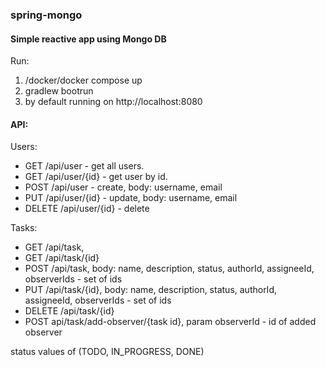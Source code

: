 ### spring-mongo
#### Simple reactive app using Mongo DB

Run:
1. /docker/docker compose up
2. gradlew bootrun
3. by default running on http://localhost:8080

#### API:

Users:
+ GET /api/user - get all users. 
+ GET /api/user/{id} - get user by id.
+ POST /api/user - create, body: username, email
+ PUT /api/user/{id} - update, body: username, email
+ DELETE /api/user/{id} - delete

Tasks:
+ GET /api/task, 
+ GET /api/task/{id}
+ POST /api/task, body: name, description, status, authorId, assigneeId, observerIds - set of ids
+ PUT /api/task/{id}, body: name, description, status, authorId, assigneeId, observerIds - set of ids
+ DELETE /api/task/{id}
+ POST api/task/add-observer/{task id}, param observerId - id of added observer 

status values of (TODO, IN_PROGRESS, DONE)
